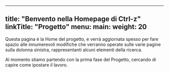 
---
title: "Benvento nella Homepage di Ctrl-z"
linkTitle: "Progetto"
menu:
  main:
    weight: 20
---

Questa pagina é la Home del progetto, e verrà aggiornata spesso per fare spazio alle innumerevoli modifiche che verranno operate sulle varie pagine sulla dolonna sinistra, rappresentanti alcuni elementi della ricerca.

Al momento stiamo partendo con la prima fase del Progetto, cercando di capire come ipostare il lavoro. 
